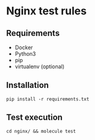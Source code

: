 # Nginx test rules

## Requirements

- Docker
- Python3
- pip
- virtualenv (optional)

## Installation

```
pip install -r requirements.txt
```

## Test execution

```
cd nginx/ && molecule test
```
